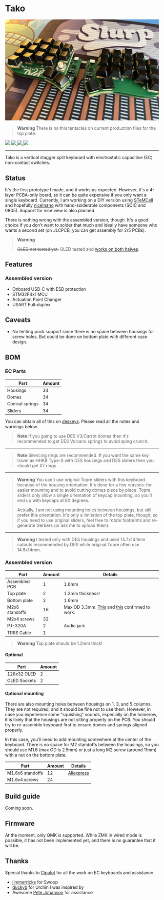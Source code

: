 # Tako

![PCB Preview](./img/assembled.jpg)

> **Warning**
> There is no this tentacles on current production files for the top plate.

<span>
  <img src="https://img.shields.io/github/last-commit/ssbb/tako?style=flat-square">
  <a href="https://github.com/ssbb/tako/releases">
    <img src="https://img.shields.io/github/v/release/ssbb/tako?include_prereleases&color=success&style=flat-square">
    <img src="https://img.shields.io/github/downloads/ssbb/tako/total?color=success&style=flat-square">
  </a>
  <img src="https://img.shields.io/static/v1?label=license&message=MIT&color=success&style=flat-square">
</span>

---

Tako is a vertical stagger split keyboard with electrostatic capacitive (EC) non-contact switches.

## Status

It's the first prototype I made, and it works as expected. However, it's a 4-layer PCBA-only board, so it can be quite expensive if you only want a single keyboard. Currently, I am working on a DIY version using [STeMCell](https://github.com/megamind4089/STeMCell) and hopefully [nice!nano](https://nicekeyboards.com/nice-nano) with hand-solderable components (SOIC and 0805). Support for nice!view is also planned.

There is nothing wrong with the assembled version, though. It's a good choice if you don't want to solder that much and ideally have someone who wants a second set (on JLCPCB, you can get assembly for 2/5 PCBs).

> **Warning**
>
> ~~OLED not tested yet.~~
> OLED tested and [works on both halves](./img/assembled_oled.jpg).

## Features

### Assembled version

- Onboard USB-C with ESD protection
- STM32F4x1 MCU
- Actuation Point Changer
- USART Full-duplex

## Caveats

- No tenting puck support since there is no space between housings for screw holes. But could be done on bottom plate with different case design.

## BOM

### EC Parts

| Part            | Amount |
| --------------- | ------ |
| Housings        | 34     |
| Domes           | 34     |
| Conical springs | 34     |
| Sliders         | 34     |

You can obtain all of this on [deskeys](https://deskeys.io/). Please read all the notes and warnings below.

> **Note**
> If you going to use DES V3/Carrot domes then it's recommended to get DES Volcano springs to avoid sping crunch.

---

> **Note**
> Silencing rings are recommended. If you want the same key travel as HHKB Type-S with DES housings and DES sliders then you should get #7 rings.

---

> **Warning**
> You can't use original Topre sliders with this keyboard because of the housing orientation. It's done for a few reasons: for easier mounting and to avoid cutting domes piece by piece. Topre sliders only allow a single orientation of keycap mounting, so you'll end up with keycaps at 90 degrees.
>
> Actually, I am not using mounting holes between housings, but still prefer this orientation. It's only a limitation of the top plate, though, so if you need to use original sliders, feel free to rotate footprints and re-generate Gerbers (or ask me to upload them).

---

> **Warning**
> I tested only with DES housings and used 14.7x14.1mm cutouts recommended by DES while original Topre often use 14.6x14mm.

### Assembled version

| Part           | Amount | Details                                                                                                                                                                                         |
| -------------- | ------ | ----------------------------------------------------------------------------------------------------------------------------------------------------------------------------------------------- |
| Assembled PCB  | 1      | 1.6mm                                                                                                                                                                                           |
| Top plate      | 2      | 1.2mm thickness!                                                                                                                                                                                |
| Bottom plate   | 2      | 1.6mm                                                                                                                                                                                           |
| M2x6 standoffs | 16     | Max OD 3.3mm. [This](https://aliexpress.com/item/32975966103.html?sku_id=66665375911) and [this](https://aliexpress.com/item/1005003126118423.html?sku_id=12000024241636343) confirmed to work. |
| M2x4 screws    | 32     |                                                                                                                                                                                                 |
| PJ-320A        | 2      | Audio jack                                                                                                                                                                                      |
| TRRS Cable     | 1      |                                                                                                                                                                                                 |

> **Warning**
> Top plate should be 1.2mm thick!

#### Optional

| Part         | Amount |
| ------------ | ------ |
| 128x32 OLED  | 2      |
| OLED Sockets | 2      |

#### Optional mounting

There are also mounting holes between housings on 1, 3, and 5 columns. They are not required, and it should be fine not to use them. However, in case you experience some "squishing" sounds, especially on the homerow, it is likely that the housings are not sitting properly on the PCB. You should try to re-assemble keyboard first to ensure domes and springs aligned properly.

In this case, you'll need to add mounting somewhere at the center of the keyboard. There is no space for M2 standoffs between the housings, so you should use M1.6 (max OD is 2.5mm) or just a long M2 screw (around 11mm) with a nut on the bottom plate.

| Part             | Amount | Details                                                                                                                       |
| ---------------- | ------ | ----------------------------------------------------------------------------------------------------------------------------- |
| M1.6x6 standoffs | 12     | [Aliexpress](https://aliexpress.ru/item/4000582961951.html?spm=a2g2w.orderdetail.0.0.72ee4aa6N6dYoc&sku_id=10000003716437218) |
| M1.6x4 screws    | 24     |                                                                                                                               |

## Build guide

Coming soon.

## Firmware

At the moment, only QMK is supported. While ZMK in wired mode is possible, it has not been implemented yet, and there is no guarantee that it will be.

## Thanks

Special thanks to [Cipulot](https://github.com/Cipulot/) for all the work on EC keyboards and assistance.

- [jimmerricks](https://github.com/jimmerricks/swoop) for Swoop
- [duckyb](https://github.com/duckyb/urchin) for Urchin I was inspired by
- Awesome [Pete Johanson](https://github.com/petejohanson) for assistance
